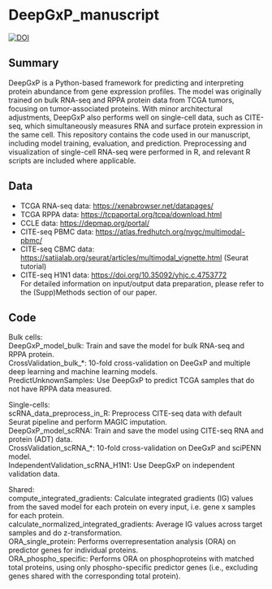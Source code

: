 # DeepGxP_manuscript
[![DOI](https://zenodo.org/badge/967327011.svg)](https://doi.org/10.5281/zenodo.15233340)


## Summary
DeepGxP is a Python-based framework for predicting and interpreting protein abundance from gene expression profiles. The model was originally trained on bulk RNA-seq and RPPA protein data from TCGA tumors, focusing on tumor-associated proteins. With minor architectural adjustments, DeepGxP also performs well on single-cell data, such as CITE-seq, which simultaneously measures RNA and surface protein expression in the same cell.
This repository contains the code used in our manuscript, including model training, evaluation, and prediction. Preprocessing and visualization of single-cell RNA-seq were performed in R, and relevant R scripts are included where applicable.

## Data
* TCGA RNA-seq data: https://xenabrowser.net/datapages/<br />
* TCGA RPPA data: https://tcpaportal.org/tcpa/download.html<br />
* CCLE data: https://depmap.org/portal/<br />
* CITE-seq PBMC data: https://atlas.fredhutch.org/nygc/multimodal-pbmc/<br />
* CITE-seq CBMC data: https://satijalab.org/seurat/articles/multimodal_vignette.html (Seurat tutorial)<br />
* CITE-seq H1N1 data: https://doi.org/10.35092/yhjc.c.4753772<br />
For detailed information on input/output data preparation, please refer to the (Supp)Methods section of our paper.

## Code
Bulk cells:<br />
DeepGxP_model_bulk: Train and save the model for bulk RNA-seq and RPPA protein. <br />
CrossValidation_bulk_*: 10-fold cross-validation on DeeGxP and multiple deep learning and machine learning models. <br />
PredictUnknownSamples: Use DeepGxP to predict TCGA samples that do not have RPPA data measured. <br />

Single-cells: <br />
scRNA_data_preprocess_in_R: Preprocess CITE-seq data with default Seurat pipeline and perform MAGIC imputation. <br />
DeepGxP_model_scRNA: Train and save the model using CITE-seq RNA and protein (ADT) data. <br />
CrossValidation_scRNA_*: 10-fold cross-validation on DeeGxP and sciPENN model. <br />
IndependentValidation_scRNA_H1N1: Use DeepGxP on independent validation data. <br />

Shared: <br />
compute_integrated_gradients: Calculate integrated gradients (IG) values from the saved model for each protein on every input, i.e. gene x samples for each protein.<br />
calculate_normalized_integrated_gradients: Average IG values across target samples and do z-transformation.<br />
ORA_single_protein: Performs overrepresentation analysis (ORA) on predictor genes for individual proteins.<br />
ORA_phospho_specific: Performs ORA on phosphoproteins with matched total proteins, using only phospho-specific predictor genes (i.e., excluding genes shared with the corresponding total protein).<br />

